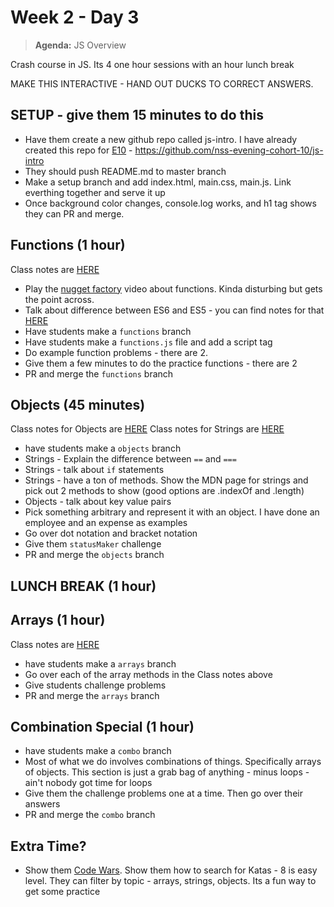 # Week 2 - Day 3

> **Agenda:** JS Overview

Crash course in JS.  Its 4 one hour sessions with an hour lunch break

MAKE THIS INTERACTIVE - HAND OUT DUCKS TO CORRECT ANSWERS.

## SETUP - give them 15 minutes to do this
* Have them create a new github repo called js-intro.  I have already created this repo for [E10](https://github.com/nss-evening-cohort-10/js-intro) - https://github.com/nss-evening-cohort-10/js-intro
* They should push README.md to master branch
* Make a setup branch and add index.html, main.css, main.js.  Link everthing together and serve it up
* Once background color changes, console.log works, and h1 tag shows they can PR and merge.

## Functions (1 hour)
Class notes are [HERE](https://github.com/nss-nightclass-projects/Night-Class-Resources/blob/master/book-1-foundations/chapters/js-functions.md)
* Play the [nugget factory](https://www.youtube.com/watch?v=VUTXsPFx-qQ) video about functions.  Kinda disturbing but gets the point across.
* Talk about difference between ES6 and ES5 - you can find notes for that [HERE](https://github.com/nss-nightclass-projects/Night-Class-Resources/blob/master/book-1-foundations/chapters/es6-vs-es5.md)
* Have students make a `functions` branch
* Have students make a `functions.js` file and add a script tag
* Do example function problems - there are 2.
* Give them a few minutes to do the practice functions - there are 2
* PR and merge the `functions` branch

## Objects (45 minutes)
Class notes for Objects are [HERE](https://github.com/nss-nightclass-projects/Night-Class-Resources/blob/master/book-1-foundations/chapters/js-objects.md)
Class notes for Strings are [HERE](https://github.com/nss-nightclass-projects/Night-Class-Resources/blob/master/book-1-foundations/chapters/js-strings.md)
* have students make a `objects` branch
* Strings - Explain the difference between `==` and `===`
* Strings - talk about `if` statements
* Strings - have a ton of methods.  Show the MDN page for strings and pick out 2 methods to show (good options are .indexOf and .length)
* Objects - talk about key value pairs
* Pick something arbitrary and represent it with an object.  I have done an employee and an expense as examples
* Go over dot notation and bracket notation
* Give them `statusMaker` challenge
* PR and merge the `objects` branch

## LUNCH BREAK (1 hour)

## Arrays (1 hour)
Class notes are [HERE](https://github.com/nss-nightclass-projects/Night-Class-Resources/blob/master/book-1-foundations/chapters/js-array-methods.md)
* have students make a `arrays` branch
* Go over each of the array methods in the Class notes above
* Give students challenge problems
* PR and merge the `arrays` branch

## Combination Special (1 hour)
* have students make a `combo` branch
* Most of what we do involves combinations of things.  Specifically arrays of objects.  This section is just a grab bag of anything - minus loops - ain't nobody got time for loops
* Give them the challenge problems one at a time.  Then go over their answers
* PR and merge the `combo` branch

## Extra Time?
* Show them [Code Wars](https://www.codewars.com).  Show them how to search for Katas - 8 is easy level.  They can filter by topic - arrays, strings, objects.  Its a fun way to get some practice